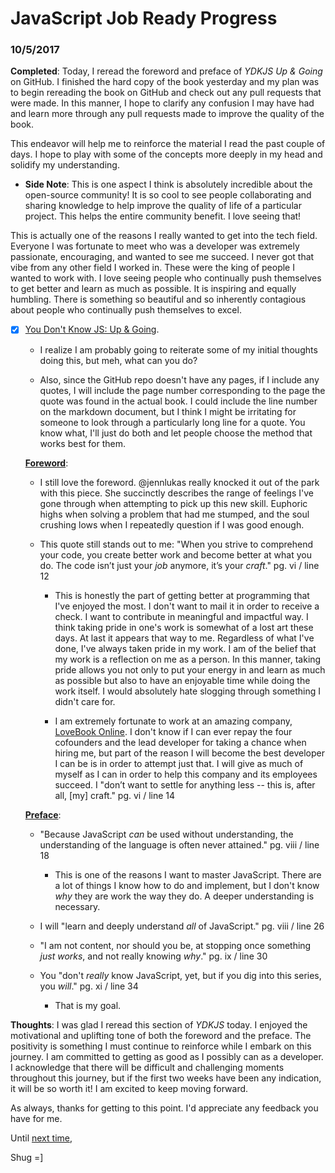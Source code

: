 # JavaScript Job Ready Progress

### 10/5/2017

**Completed**: Today, I reread the foreword and preface of *YDKJS Up & Going* on GitHub. I finished the hard copy of the book yesterday and my plan was to begin rereading the book on GitHub and check out any pull requests that were made. In this manner, I hope to clarify any confusion I may have had and learn more through any pull requests made to improve the quality of the book.

This endeavor will help me to reinforce the material I read the past couple of days. I hope to play with some of the concepts more deeply in my head and solidify my understanding.

  - **Side Note**: This is one aspect I think is absolutely incredible about the open-source community! It is so cool to see people collaborating and sharing knowledge to help improve the quality of life of a particular project. This helps the entire community benefit. I love seeing that!

  This is actually one of the reasons I really wanted to get into the tech field. Everyone I was fortunate to meet who was a developer was extremely passionate, encouraging, and wanted to see me succeed. I never got that vibe from any other field I worked in. These were the king of people I wanted to work with. I love seeing people who continually push themselves to get better and learn as much as possible. It is inspiring and equally humbling. There is something so beautiful and so inherently contagious about people who continually push themselves to excel.

- [X] [You Don't Know JS: Up & Going](https://github.com/getify/You-Dont-Know-JS/blob/master/up%20&%20going/README.md#you-dont-know-js-up--going).

  - I realize I am probably going to reiterate some of my initial thoughts doing this, but meh, what can you do?

  - Also, since the GitHub repo doesn't have any pages, if I include any quotes, I will include the page number corresponding to the page the quote was found in the actual book. I could include the line number on the markdown document, but I think I might be irritating for someone to look through a particularly long line for a quote. You know what, I'll just do both and let people choose the method that works best for them.

  [**Foreword**](https://github.com/getify/You-Dont-Know-JS/blob/master/up%20%26%20going/foreword.md):

    - I still love the foreword. @jennlukas really knocked it out of the park with this piece. She succinctly describes the range of feelings I've gone through when attempting to pick up this new skill. Euphoric highs when solving a problem that had me stumped, and the soul crushing lows when I repeatedly question if I was good enough.

    - This quote still stands out to me: "When you strive to comprehend your code, you create better work and become better at what you do. The code isn’t just your *job* anymore, it’s your *craft*." pg. vi / line 12

      - This is honestly the part of getting better at programming that I've enjoyed the most. I don't want to mail it in order to receive a check. I want to contribute in meaningful and impactful way. I think taking pride in one's work is somewhat of a lost art these days. At last it appears that way to me. Regardless of what I've done, I've always taken pride in my work. I am of the belief that my work is a reflection on me as a person. In this manner, taking pride allows you not only to put your energy in and learn as much as possible but also to have an enjoyable time while doing the work itself. I would absolutely hate slogging through something I didn't care for.

      - I am extremely fortunate to work at an amazing company, [LoveBook Online](https://lovebookonline.com/). I don't know if I can ever repay the four cofounders and the lead developer for taking a chance when hiring me, but part of the reason I will become the best developer I can be is in order to attempt just that. I will give as much of myself as I can in order to help this company and its employees succeed. I "don’t want to settle for anything less -- this is, after all, [my] craft." pg. vi / line 14

  [**Preface**](https://github.com/getify/You-Dont-Know-JS/blob/master/preface.md):

    - "Because JavaScript *can* be used without understanding, the understanding of the language is often never attained." pg. viii / line 18

      - This is one of the reasons I want to master JavaScript. There are a lot of things I know how to do and implement, but I don't know *why* they are work the way they do. A deeper understanding is necessary.

    - I will "learn and deeply understand *all* of JavaScript." pg. viii / line 26

    - "I am not content, nor should you be, at stopping once something *just works*, and not really knowing *why*." pg. ix / line 30

    - You "don't *really* know JavaScript, yet, but if you dig into this series, you *will*." pg. xi / line 34

      - That is my goal.

**Thoughts**: I was glad I reread this section of *YDKJS* today. I enjoyed the motivational and uplifting tone of both the foreword and the preface. The positivity is something I must continue to reinforce while I embark on this journey. I am committed to getting as good as I possibly can as a developer. I acknowledge that there will be difficult and challenging moments throughout this journey, but if the first two weeks have been any indication, it will be so worth it! I am excited to keep moving forward.

As always, thanks for getting to this point. I'd appreciate any feedback you have for me.

Until [next time](10_06_17.md),

Shug =]
